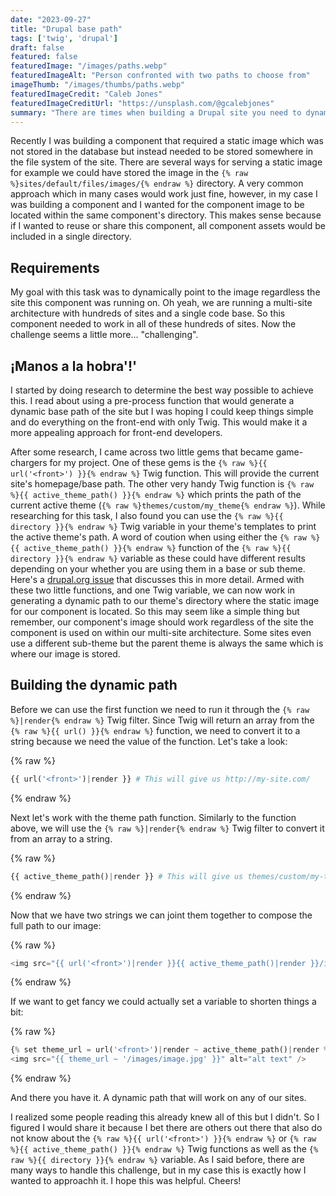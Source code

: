 ```yaml
---
date: "2023-09-27"
title: "Drupal base path"
tags: ['twig', 'drupal']
draft: false
featured: false
featuredImage: "/images/paths.webp"
featuredImageAlt: "Person confronted with two paths to choose from"
imageThumb: "/images/thumbs/paths.webp"
featuredImageCredit: "Caleb Jones"
featuredImageCreditUrl: "https://unsplash.com/@gcalebjones"
summary: "There are times when building a Drupal site you need to dynamically point to an asset or resource that may not be saved in the database but instead is located somewhere in the site's file system."
---
```

Recently I was building a component that required a static image which was not stored in the database but instead needed to be stored somewhere in the file system of the site.  There are several ways for serving a static image for example we could have stored the image in the `{% raw %}sites/default/files/images/{% endraw %}` directory.  A very common approach which in many cases would work just fine, however, in my case I was building a component and I wanted for the component image to be located within the same component's directory.  This makes sense because if I wanted to reuse or share this component, all component assets would be included in a single directory.

## Requirements

My goal with this task was to dynamically point to the image regardless the site this component was running on.  Oh yeah, we are running a multi-site architecture with hundreds of sites and a single code base.  So this component needed to work in all of these hundreds of sites.  Now the challenge seems a little more... "challenging".

## ¡Manos a la hobra'!'

I started by doing research to determine the best way possible to achieve this.  I read about using a pre-process function that would generate a dynamic base path of the site but I was hoping I could keep things simple and do everything on the front-end with only Twig. This would make it a more appealing approach for front-end developers.

After some research, I came across two little gems that became game-chargers for my project.  One of these gems is the `{% raw %}{{ url('<front>') }}{% endraw %}` Twig function.  This will provide the current site's homepage/base path. The other very handy Twig function is `{% raw %}{{ active_theme_path() }}{% endraw %}` which prints the path of the current active theme (`{% raw %}themes/custom/my_theme{% endraw %}`). While researching for this task, I also found you can use the `{% raw %}{{ directory }}{% endraw %}` Twig variable in your theme's templates to print the active theme's path.  A word of coution when using either the `{% raw %}{{ active_theme_path() }}{% endraw %}` function of the `{% raw %}{{ directory }}{% endraw %}` variable as these could have different results depending on your whether you are using them in a base or sub theme.  Here's a [drupal.org issue](https://www.drupal.org/project/drupal/issues/3049414) that discusses this in more detail.
Armed with these two little functions, and one Twig variable, we can now work in generating a dynamic path to our theme's directory where the static image for our component is located.  So this may seem like a simple thing but remember, our component's image should work regardless of the site the component is used on within our multi-site architecture.  Some sites even use a different sub-theme but the parent theme is always the same which is where our image is stored.

## Building the dynamic path

Before we can use the first function we need to run it through the `{% raw %}|render{% endraw %}` Twig filter.  Since Twig will return an array from the `{% raw %}{{ url() }}{% endraw %}` function, we need to convert it to a string because we need the value of the function. Let's take a look:

{% raw %}

```php
{{ url('<front>')|render }} # This will give us http://my-site.com/
```

{% endraw %}

Next let's work with the theme path function. Similarly to the function above, we will use the `{% raw %}|render{% endraw %}` Twig filter to convert it from an array to a string.

{% raw %}

```php
{{ active_theme_path()|render }} # This will give us themes/custom/my-theme
```

{% endraw %}

Now that we have two strings we can joint them together to compose the full path to our image:

{% raw %}

```php
<img src="{{ url('<front>')|render }}{{ active_theme_path()|render }}/images/image.jpg" alt="alt text" />
```

{% endraw %}

If we want to get fancy we could actually set a variable to shorten things a bit:

{% raw %}

```php
{% set theme_url = url('<front>')|render ~ active_theme_path()|render %}
<img src="{{ theme_url ~ '/images/image.jpg' }}" alt="alt text" />
```

{% endraw %}

And there you have it.  A dynamic path that will work on any of our sites.

I realized some people reading this already knew all of this but I didn't.  So I figured I would share it because I bet there are others out there that also do not know about the `{% raw %}{{ url('<front>') }}{% endraw %}` or `{% raw %}{{ active_theme_path() }}{% endraw %}` Twig functions as well as the `{% raw %}{{ directory }}{% endraw %}` variable.  As I said before, there are many ways to handle this challenge, but in my case this is exactly how I wanted to approachh it.  I hope this was helpful.  Cheers!
